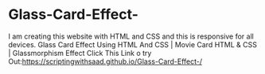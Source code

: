 # Glass-Card-Effect-
I am creating this website with HTML and CSS and this is responsive for all devices. Glass Card Effect Using HTML And CSS | Movie Card HTML &amp; CSS | Glassmorphism Effect
Click This Link o try Out:https://scriptingwithsaad.github.io/Glass-Card-Effect-/
